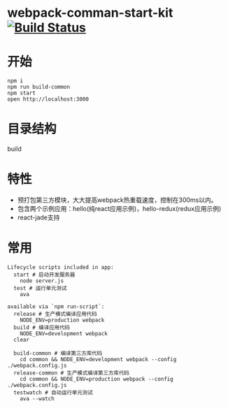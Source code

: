 # webpack-comman-start-kit [![Build Status](https://travis-ci.org/wangkechun/webpack-comman-start-kit.svg?branch=master)](https://travis-ci.org/wangkechun/webpack-comman-start-kit)


# 开始
```
npm i 
npm run build-common  
npm start
open http://localhost:3000

```


# 目录结构
build 

# 特性
- 预打包第三方模块，大大提高webpack热重载速度，控制在300ms以内。
- 包含两个示例应用：hello(纯react应用示例)，hello-redux(redux应用示例)
- react-jade支持

# 常用

```
Lifecycle scripts included in app:
  start # 启动开发服务器
    node server.js
  test # 运行单元测试
    ava

available via `npm run-script`:
  release # 生产模式编译应用代码
    NODE_ENV=production webpack
  build # 编译应用代码
    NODE_ENV=development webpack
  clear 

  build-common # 编译第三方库代码
    cd common && NODE_ENV=development webpack --config ./webpack.config.js
  release-common # 生产模式编译第三方库代码
    cd common && NODE_ENV=production webpack --config ./webpack.config.js
  testwatch # 自动运行单元测试
    ava --watch
```

